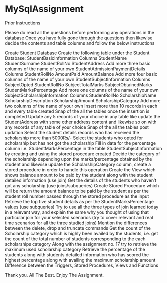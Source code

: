 # MySqlAssignment

Prior Instructions

Please do read all the questions before performing any operations in the database
Once you have fully gone through the questions then likewise decide the contents and table columns and follow the below instructions


Create Student Database
Create the following table under the Student Database:
StudentBasicInformation
Columns
StudentName
StudentSurname
StudentRollNo
StudentAddress
Add more three basic columns of the name of your own
StudentAdmissionPaymentDetails
Columns
StudentRollNo
AmountPaid
AmountBalance
Add more four basic columns of the name of your own
StudentSubjectInformation
Columns
SubjectOpted
StudentRollNo
SubjectTotalMarks
SubjectObtainedMarks
StudentMarksPercentage
Add more one columns of the name of your own
SubjectScholarshipInformation
Columns
StudentRollNo
ScholarshipName
ScholarshipDescription
ScholarshipAmount
ScholarshipCategory
Add more two columns of the name of your own
Insert more than 10 records in each and every table created
Snap of the all the tables once the insertion is completed
Update any 5 records of your choice in any table like update the StudentAddress with some other address content and likewise so on with any records of any table of your choice
Snap of the all the tables post updation
Select the student details records who has received the scholarship more than 5000Rs/- 
Select the students who opted for scholarship but has not got the scholarship
Fill in data for the percentage column i.e. StudentMarksPercentage in the table StudentSubjectInformation by creating and using the stored procedure created
Decide the category of the scholarship depending upon the marks/percentage obtained by the student and likewise update the ScholarshipCategory column, create a stored procedure in order to handle this operation
Create the View which shows balance amount to be paid by the student along with the student detailed information (use join)
Get the details of the students who haven’t got any scholarship (use joins/subqueries)
Create Stored Procedure which will be return the amount balance to be paid by the student as per the student roll number passed through the stored procedure as the input
Retrieve the top five student details as per the StudentMarksPercentage values (use subqueries)
Try to use all the three types of join learned today in a relevant way, and explain the same why you thought of using that particular join for your selected scenarios (try to cover relevant and real time scenarios for all the three studied joins)
Mention the differences between the delete, drop and truncate commands
Get the count of the Scholarship category which is highly been availed by the students, i.e. get the count of the total number of students corresponding to the each scholarships category
Along with the assignment no. 17 try to retrieve the maximum used scholarship category
Retrieve the percentage of the students along with students detailed information who has scored the highest percentage along with availing the maximum scholarship amount
Difference between the Triggers, Stored Procedures, Views and Functions



Thank you. All The Best. Enjoy The Assignment.
